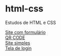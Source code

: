 # html-css
 Estudos de HTML e CSS

<a href="https://dduarte106.github.io/html-css/portfolio/html-c-formulario/index.html" targe="_blank">Site com formulário</a>
<br>
<a href="https://dduarte106.github.io/html-css/portfolio/project-qrcode/index.html" targe="_blank">QR CODE</a>
<br>
<a href="https://dduarte106.github.io/html-css/desafios/site android/desafio10.html" targe="_blank">Site simples</a>
<br>
<a href="https://dduarte106.github.io/html-css/desafios/tela-de-login/index.html" targe="_blank">Tela de login</a>